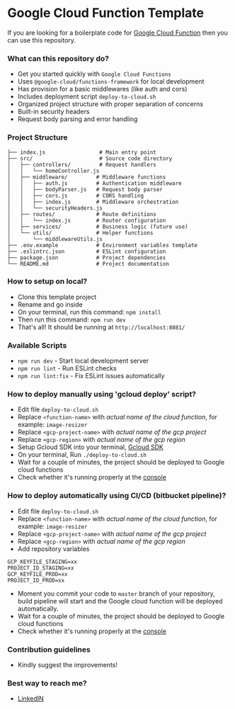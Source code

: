# Google Cloud Function Template #

If you are looking for a boilerplate code for [Google Cloud Function](https://cloud.google.com/functions/) then you can use this repository.

### What can this repository do? ###

* Get you started quickly with `Google Cloud Functions`
* Uses `@google-cloud/functions-framework` for local development
* Has provision for a basic middlewares (like auth and cors)
* Includes deployment script `deploy-to-cloud.sh`
* Organized project structure with proper separation of concerns
* Built-in security headers
* Request body parsing and error handling

### Project Structure ###

```
├── index.js                 # Main entry point
├── src/                     # Source code directory
│   ├── controllers/         # Request handlers
│   │   └── homeController.js
│   ├── middleware/         # Middleware functions
│   │   ├── auth.js         # Authentication middleware
│   │   ├── bodyParser.js   # Request body parser
│   │   ├── cors.js         # CORS handling
│   │   ├── index.js        # Middleware orchestration
│   │   └── securityHeaders.js
│   ├── routes/             # Route definitions
│   │   └── index.js        # Router configuration
│   ├── services/           # Business logic (future use)
│   └── utils/              # Helper functions
│       └── middlewareUtils.js
├── .env.example            # Environment variables template
├── .eslintrc.json          # ESLint configuration
├── package.json            # Project dependencies
└── README.md               # Project documentation
```

### How to setup on local? ###

* Clone this template project
* Rename and go inside
* On your terminal, run this command: `npm install`
* Then run this command: `npm run dev`
* That's all! It should be running at `http://localhost:8081/`

### Available Scripts ###

* `npm run dev` - Start local development server
* `npm run lint` - Run ESLint checks
* `npm run lint:fix` - Fix ESLint issues automatically

### How to deploy manually using 'gcloud deploy' script? ###

* Edit file `deploy-to-cloud.sh`
* Replace `<function-name>` with *actual name of the cloud function*, for example: `image-resizer`
* Replace `<gcp-project-name>` with *actual name of the gcp project*
* Replace `<gcp-region>` with *actual name of the gcp region*
* Setup Gcloud SDK into your terminal, [Gcloud SDK](https://cloud.google.com/sdk/docs/quickstart)
* On your terminal, Run `./deploy-to-cloud.sh`
* Wait for a couple of minutes, the project should be deployed to Google cloud functions
* Check whether it's running properly at the [console](https://cloud.google.com/functions/)

### How to deploy automatically using CI/CD (bitbucket pipeline)? ###

* Edit file `deploy-to-cloud.sh`
* Replace `<function-name>` with *actual name of the cloud function*, for example: `image-resizer`
* Replace `<gcp-project-name>` with *actual name of the gcp project*
* Replace `<gcp-region>` with *actual name of the gcp region*
* Add repository variables
```
GCP_KEYFILE_STAGING=xx
PROJECT_ID_STAGING=xx
GCP_KEYFILE_PROD=xx
PROJECT_ID_PROD=xx
```
* Moment you commit your code to `master` branch of your repository, build pipeline will start and the Google cloud function will be deployed automatically.
* Wait for a couple of minutes, the project should be deployed to Google cloud functions
* Check whether it's running properly at the [console](https://cloud.google.com/functions/)

### Contribution guidelines ###

* Kindly suggest the improvements!

### Best way to reach me? ###

* [LinkedIN](https://www.linkedin.com/in/yashbeera/)
